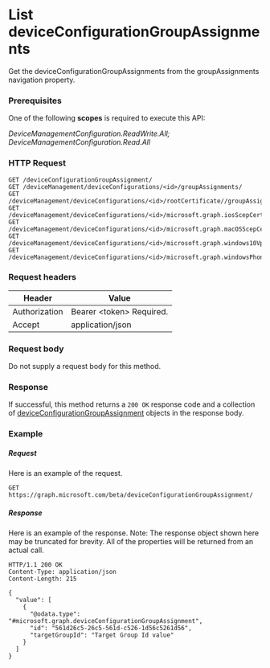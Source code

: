 ﻿# List deviceConfigurationGroupAssignments
Get the deviceConfigurationGroupAssignments from the groupAssignments navigation property.
### Prerequisites
One of the following **scopes** is required to execute this API:

*DeviceManagementConfiguration.ReadWrite.All; DeviceManagementConfiguration.Read.All*
### HTTP Request
<!-- {
  "blockType": "ignored"
}
-->
```http
GET /deviceConfigurationGroupAssignment/
GET /deviceManagement/deviceConfigurations/<id>/groupAssignments/
GET /deviceManagement/deviceConfigurations/<id>/rootCertificate//groupAssignments/
GET /deviceManagement/deviceConfigurations/<id>/microsoft.graph.iosScepCertificateProfile/rootCertificate//groupAssignments/
GET /deviceManagement/deviceConfigurations/<id>/microsoft.graph.macOSScepCertificateProfile/rootCertificate//groupAssignments/
GET /deviceManagement/deviceConfigurations/<id>/microsoft.graph.windows10VpnConfiguration/identityCertificate//groupAssignments/
GET /deviceManagement/deviceConfigurations/<id>/microsoft.graph.windowsPhone81VpnConfiguration/identityCertificate//groupAssignments/
```

### Request headers
|Header|Value|
|---|---|
|Authorization|Bearer &lt;token&gt; Required.|
|Accept|application/json|

### Request body
Do not supply a request body for this method.

### Response
If successful, this method returns a `200 OK` response code and a collection of [deviceConfigurationGroupAssignment](../resources/intune_deviceconfig_deviceconfigurationgroupassignment.md) objects in the response body.

### Example
##### Request
Here is an example of the request.
```http
GET https://graph.microsoft.com/beta/deviceConfigurationGroupAssignment/
```

##### Response
Here is an example of the response. Note: The response object shown here may be truncated for brevity. All of the properties will be returned from an actual call.
```http
HTTP/1.1 200 OK
Content-Type: application/json
Content-Length: 215

{
  "value": [
    {
      "@odata.type": "#microsoft.graph.deviceConfigurationGroupAssignment",
      "id": "561d26c5-26c5-561d-c526-1d56c5261d56",
      "targetGroupId": "Target Group Id value"
    }
  ]
}
```



